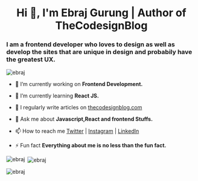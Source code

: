 <h1 align="center">Hi 👋, I'm Ebraj Gurung | Author of TheCodesignBlog</h1>
<h3>I am a frontend developer who loves to design as well as develop the sites that are unique in design and probabily have the greatest UX.</h3>

<p align="left"> <img src="https://komarev.com/ghpvc/?username=ebraj&label=Profile%20views&color=0e75b6&style=flat" alt="ebraj" /> </p>

- 🔭 I’m currently working on **Frontend Development.**

- 🌱 I’m currently learning **React JS.**

- 📝 I regularly write articles on [thecodesignblog.com](thecodesignblog.com)

- 💬 Ask me about **Javascript,React and frontend Stuffs.**

- 📫 How to reach me [Twitter](https://twitter.com/ebraj_g) |
[Instagram](https://www.instagram.com/_anizh_g/) |
[LinkedIn](https://www.linkedin.com/in/ebrajgrg/)

- ⚡ Fun fact **Everything about me is no less than the fun fact.**


<p><img align="left" src="https://github-readme-stats.vercel.app/api/top-langs?username=ebraj&show_icons=true&locale=en&layout=compact" alt="ebraj" /></p>

<p>&nbsp;<img align="center" src="https://github-readme-stats.vercel.app/api?username=ebraj&show_icons=true&locale=en" alt="ebraj" /></p>

<p><img align="center" src="https://github-readme-streak-stats.herokuapp.com/?user=ebraj&" alt="ebraj" /></p>
